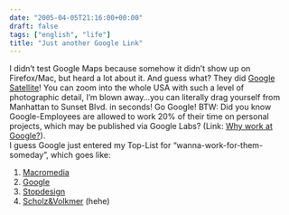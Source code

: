 ```yaml
---
date: "2005-04-05T21:16:00+00:00"
draft: false
tags: ["english", "life"]
title: "Just another Google Link"
---
```

I didn’t test Google Maps because somehow it didn’t show up on
Firefox/Mac, but heard a lot about it. And guess what? They did
[Google Satellite](http://maps.google.com/)! You can zoom into the
whole USA with such a level of photographic detail, I’m blown
away…you can literally drag yourself from Manhattan to Sunset Blvd.
in seconds! Go Google! BTW: Did you know Google-Employees are
allowed to work 20% of their time on personal projects, which may
be published via Google Labs? (Link:
[Why work at Google?](http://labs.google.com/why-google.html)).   
I guess Google just entered my Top-List for
“wanna-work-for-them-someday”, which goes like:

1.  [Macromedia](http://www.macromedia.com)
2.  [Google](http://www.google.com)
3.  [Stopdesign](http://www.stopdesign.com)
4.  [Scholz&Volkmer](http://www.s-v.de) (hehe)




